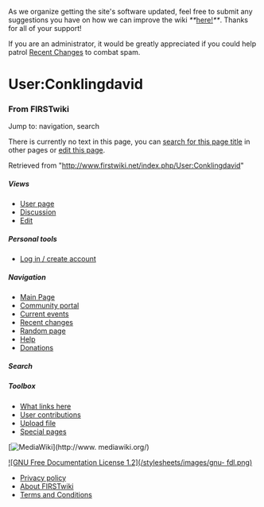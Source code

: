 As we organize getting the site's software updated, feel free to submit any
suggestions you have on how we can improve the wiki
_**_[here!](/index.php/User:Hallry/Suggestions "User:Hallry/Suggestions"
)_**_. Thanks for all of your support!

If you are an administrator, it would be greatly appreciated if you could help
patrol [Recent Changes](/index.php/Special:Recentchanges
"Special:Recentchanges" ) to combat spam.

# User:Conklingdavid

### From FIRSTwiki

Jump to: navigation, search

There is currently no text in this page, you can [search for this page
title](/index.php/Special:Search/Conklingdavid "Special:Search/Conklingdavid"
) in other pages or [edit this
page](http://www.firstwiki.net/index.php?title=User:Conklingdavid&action=edit
"http://www.firstwiki.net/index.php?title=User:Conklingdavid&action=edit" ).

Retrieved from "<http://www.firstwiki.net/index.php/User:Conklingdavid>"

##### Views

  * [User page](/index.php?title=User:Conklingdavid&action=edit)
  * [Discussion](/index.php?title=User_talk:Conklingdavid&action=edit)
  * [Edit](/index.php?title=User:Conklingdavid&action=edit)

##### Personal tools

  * [Log in / create account](/index.php?title=Special:Userlogin&returnto=User:Conklingdavid)

[](/index.php/Main_Page "Main Page" )

##### Navigation

  * [Main Page](/index.php/Main_Page)
  * [Community portal](/index.php/FIRSTwiki:Community_portal)
  * [Current events](/index.php/Current_events)
  * [Recent changes](/index.php/Special:Recentchanges)
  * [Random page](/index.php/Special:Random)
  * [Help](/index.php/FIRSTwiki:Help)
  * [Donations](/index.php/FIRSTwiki:Site_support)

##### Search



##### Toolbox

  * [What links here](/index.php/Special:Whatlinkshere/User:Conklingdavid)
  * [User contributions](/index.php/Special:Contributions/Conklingdavid)
  * [Upload file](/index.php/Special:Upload)
  * [Special pages](/index.php/Special:Specialpages)

[![MediaWiki](/skins/common/images/poweredby_mediawiki_88x31.png)](http://www.
mediawiki.org/)

[![GNU Free Documentation License 1.2](/stylesheets/images/gnu-
fdl.png)](http://www.gnu.org/copyleft/fdl.html)

  * [Privacy policy](/index.php/FIRSTwiki:Privacy_policy "FIRSTwiki:Privacy policy" )
  * [About FIRSTwiki](/index.php/FIRSTwiki:About "FIRSTwiki:About" )
  * [Terms and Conditions](/index.php/FIRSTwiki:Terms_and_conditions "FIRSTwiki:Terms and conditions" )

